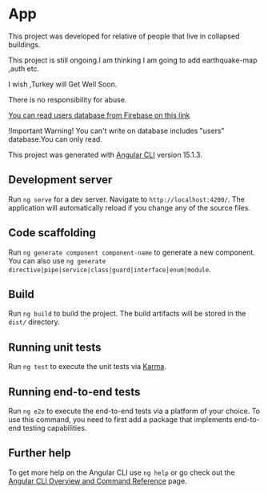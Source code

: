 # App

This project was developed for relative of people that live in collapsed buildings.

This project is still ongoing.I am thinking I am going to add earthquake-map ,auth etc. 

I wish ,Turkey will Get Well Soon. 

There is no responsibility for abuse.

[You can read users database from Firebase on this link](https://ng-app-32877-default-rtdb.firebaseio.com/users.json.)

!Important Warning! You can't write on database includes "users" database.You can only read.

This project was generated with [Angular CLI](https://github.com/angular/angular-cli) version 15.1.3.


## Development server

Run `ng serve` for a dev server. Navigate to `http://localhost:4200/`. The application will automatically reload if you change any of the source files.

## Code scaffolding

Run `ng generate component component-name` to generate a new component. You can also use `ng generate directive|pipe|service|class|guard|interface|enum|module`.

## Build

Run `ng build` to build the project. The build artifacts will be stored in the `dist/` directory.

## Running unit tests

Run `ng test` to execute the unit tests via [Karma](https://karma-runner.github.io).

## Running end-to-end tests

Run `ng e2e` to execute the end-to-end tests via a platform of your choice. To use this command, you need to first add a package that implements end-to-end testing capabilities.

## Further help

To get more help on the Angular CLI use `ng help` or go check out the [Angular CLI Overview and Command Reference](https://angular.io/cli) page.

